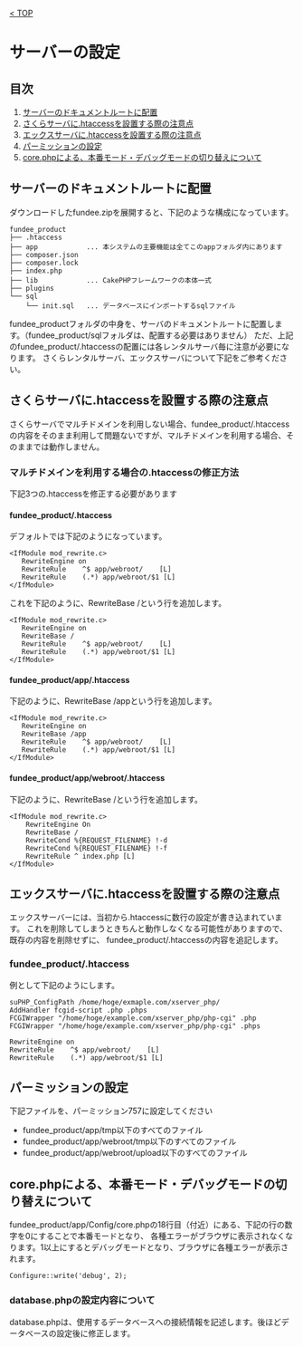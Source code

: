 [< TOP](/README.md)

# サーバーの設定
## 目次
1. [サーバーのドキュメントルートに配置](#1)
1. [さくらサーバに.htaccessを設置する際の注意点](#2)
1. [エックスサーバに.htaccessを設置する際の注意点](#3)
1. [パーミッションの設定](#4)
1. [core.phpによる、本番モード・デバッグモードの切り替えについて](#5)

<a name="1"></a>
## サーバーのドキュメントルートに配置
ダウンロードしたfundee.zipを展開すると、下記のような構成になっています。

```
fundee_product
├── .htaccess
├── app            ... 本システムの主要機能は全てこのappフォルダ内にあります
├── composer.json
├── composer.lock
├── index.php
├── lib            ... CakePHPフレームワークの本体一式
├── plugins
└── sql
    └── init.sql   ... データベースにインポートするsqlファイル
```

fundee_productフォルダの中身を、サーバのドキュメントルートに配置します。（fundee_product/sqlフォルダは、配置する必要はありません）
ただ、上記のfundee_product/.htaccessの配置には各レンタルサーバ毎に注意が必要になります。 さくらレンタルサーバ、エックスサーバについて下記をご参考ください。

<a name="2"></a>
## さくらサーバに.htaccessを設置する際の注意点
さくらサーバでマルチドメインを利用しない場合、fundee_product/.htaccessの内容をそのまま利用して問題ないですが、マルチドメインを利用する場合、そのままでは動作しません。

### マルチドメインを利用する場合の.htaccessの修正方法
下記3つの.htaccessを修正する必要があります

#### fundee_product/.htaccess
デフォルトでは下記のようになっています。
```
<IfModule mod_rewrite.c>
   RewriteEngine on
   RewriteRule    ^$ app/webroot/    [L]
   RewriteRule    (.*) app/webroot/$1 [L]
</IfModule>
```

これを下記のように、RewriteBase /という行を追加します。
```
<IfModule mod_rewrite.c>
   RewriteEngine on
   RewriteBase /
   RewriteRule    ^$ app/webroot/    [L]
   RewriteRule    (.*) app/webroot/$1 [L]
</IfModule>
```

#### fundee_product/app/.htaccess
下記のように、RewriteBase /appという行を追加します。
```
<IfModule mod_rewrite.c>
   RewriteEngine on
   RewriteBase /app
   RewriteRule    ^$ app/webroot/    [L]
   RewriteRule    (.*) app/webroot/$1 [L]
</IfModule>
```

#### fundee_product/app/webroot/.htaccess
下記のように、RewriteBase /という行を追加します。
```
<IfModule mod_rewrite.c>
    RewriteEngine On
    RewriteBase /
    RewriteCond %{REQUEST_FILENAME} !-d
    RewriteCond %{REQUEST_FILENAME} !-f
    RewriteRule ^ index.php [L]
</IfModule>
```

<a name="3"></a>
## エックスサーバに.htaccessを設置する際の注意点
エックスサーバーには、当初から.htaccessに数行の設定が書き込まれています。 これを削除してしまうときちんと動作しなくなる可能性がありますので、既存の内容を削除せずに、 fundee_product/.htaccessの内容を追記します。

### fundee_product/.htaccess
例として下記のようにします。

```
suPHP_ConfigPath /home/hoge/exmaple.com/xserver_php/
AddHandler fcgid-script .php .phps
FCGIWrapper "/home/hoge/example.com/xserver_php/php-cgi" .php
FCGIWrapper "/home/hoge/example.com/xserver_php/php-cgi" .phps

RewriteEngine on
RewriteRule    ^$ app/webroot/    [L]
RewriteRule    (.*) app/webroot/$1 [L]
```

<a name="4"></a>
## パーミッションの設定
下記ファイルを、パーミッション757に設定してください

- fundee_product/app/tmp以下のすべてのファイル
- fundee_product/app/webroot/tmp以下のすべてのファイル
- fundee_product/app/webroot/upload以下のすべてのファイル

<a name="5"></a>
## core.phpによる、本番モード・デバッグモードの切り替えについて
fundee_product/app/Config/core.phpの18行目（付近）にある、下記の行の数字を0にすることで本番モードとなり、 各種エラーがブラウザに表示されなくなります。1以上にするとデバッグモードとなり、ブラウザに各種エラーが表示されます。

```
Configure::write('debug', 2);
```

### database.phpの設定内容について
database.phpは、使用するデータベースへの接続情報を記述します。後ほどデータベースの設定後に修正します。


